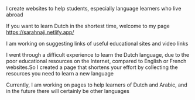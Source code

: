 I create websites to help students, especially language learners
who live abroad

If you want to learn Dutch in the shortest time, welcome to my page https://sarahnaji.netlify.app/

I am working on suggesting links of useful educational sites and video links

I went through a difficult experience to learn the Dutch language, due to the poor educational resources on the Internet, compared to English or French websites.So I created a page that shortens your effort by collecting the resources you need to learn a new language

Currently, I am working on pages to help learners of Dutch and Arabic, and in the future there will certainly be other languages
